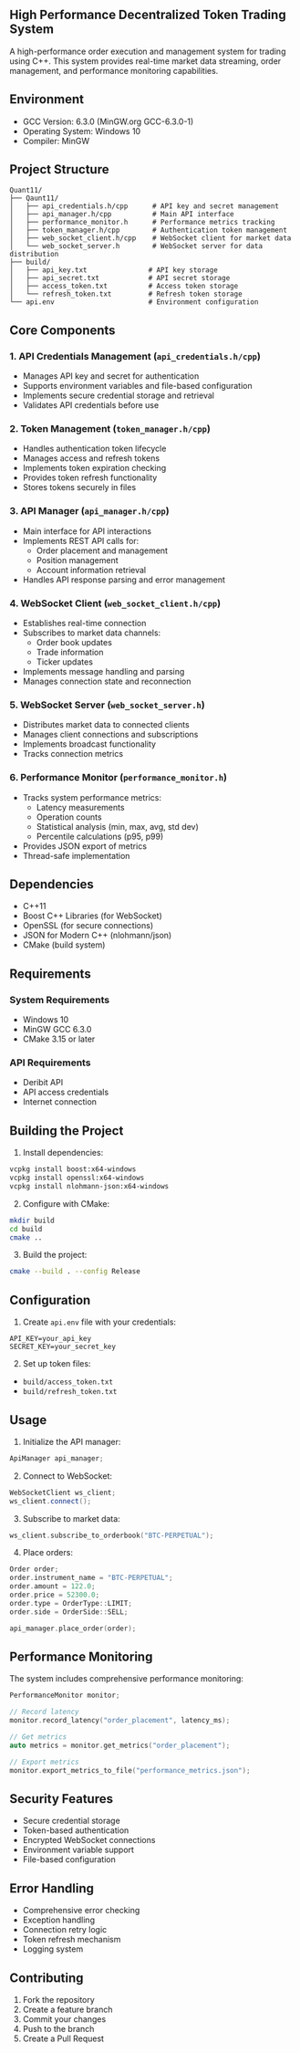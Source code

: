 ## High Performance Decentralized Token Trading System
A high-performance order execution and management system for trading using C++. This system provides real-time market data streaming, order management, and performance monitoring capabilities.

## Environment
- GCC Version: 6.3.0 (MinGW.org GCC-6.3.0-1)
- Operating System: Windows 10
- Compiler: MinGW

## Project Structure

```
Quant11/
├── Qaunt11/
│   ├── api_credentials.h/cpp      # API key and secret management
│   ├── api_manager.h/cpp          # Main API interface
│   ├── performance_monitor.h      # Performance metrics tracking
│   ├── token_manager.h/cpp        # Authentication token management
│   ├── web_socket_client.h/cpp    # WebSocket client for market data
│   └── web_socket_server.h        # WebSocket server for data distribution
├── build/
│   ├── api_key.txt               # API key storage
│   ├── api_secret.txt            # API secret storage
│   ├── access_token.txt          # Access token storage
│   └── refresh_token.txt         # Refresh token storage
└── api.env                       # Environment configuration
```

## Core Components

### 1. API Credentials Management (`api_credentials.h/cpp`)
- Manages API key and secret for authentication
- Supports environment variables and file-based configuration
- Implements secure credential storage and retrieval
- Validates API credentials before use

### 2. Token Management (`token_manager.h/cpp`)
- Handles authentication token lifecycle
- Manages access and refresh tokens
- Implements token expiration checking
- Provides token refresh functionality
- Stores tokens securely in files

### 3. API Manager (`api_manager.h/cpp`)
- Main interface for API interactions
- Implements REST API calls for:
  - Order placement and management
  - Position management
  - Account information retrieval
- Handles API response parsing and error management

### 4. WebSocket Client (`web_socket_client.h/cpp`)
- Establishes real-time connection
- Subscribes to market data channels:
  - Order book updates
  - Trade information
  - Ticker updates
- Implements message handling and parsing
- Manages connection state and reconnection

### 5. WebSocket Server (`web_socket_server.h`)
- Distributes market data to connected clients
- Manages client connections and subscriptions
- Implements broadcast functionality
- Tracks connection metrics

### 6. Performance Monitor (`performance_monitor.h`)
- Tracks system performance metrics:
  - Latency measurements
  - Operation counts
  - Statistical analysis (min, max, avg, std dev)
  - Percentile calculations (p95, p99)
- Provides JSON export of metrics
- Thread-safe implementation

## Dependencies

- C++11
- Boost C++ Libraries (for WebSocket)
- OpenSSL (for secure connections)
- JSON for Modern C++ (nlohmann/json)
- CMake (build system)

## Requirements

### System Requirements
- Windows 10
- MinGW GCC 6.3.0
- CMake 3.15 or later


### API Requirements
- Deribit API
- API access credentials
- Internet connection

## Building the Project

1. Install dependencies:
```bash
vcpkg install boost:x64-windows
vcpkg install openssl:x64-windows
vcpkg install nlohmann-json:x64-windows
```

2. Configure with CMake:
```bash
mkdir build
cd build
cmake ..
```

3. Build the project:
```bash
cmake --build . --config Release
```

## Configuration

1. Create `api.env` file with your credentials:
```
API_KEY=your_api_key
SECRET_KEY=your_secret_key
```

2. Set up token files:
- `build/access_token.txt`
- `build/refresh_token.txt`

## Usage

1. Initialize the API manager:
```cpp
ApiManager api_manager;
```

2. Connect to WebSocket:
```cpp
WebSocketClient ws_client;
ws_client.connect();
```

3. Subscribe to market data:
```cpp
ws_client.subscribe_to_orderbook("BTC-PERPETUAL");
```

4. Place orders:
```cpp
Order order;
order.instrument_name = "BTC-PERPETUAL";
order.amount = 122.0;
order.price = 52300.0;
order.type = OrderType::LIMIT;
order.side = OrderSide::SELL;

api_manager.place_order(order);
```

## Performance Monitoring

The system includes comprehensive performance monitoring:

```cpp
PerformanceMonitor monitor;

// Record latency
monitor.record_latency("order_placement", latency_ms);

// Get metrics
auto metrics = monitor.get_metrics("order_placement");

// Export metrics
monitor.export_metrics_to_file("performance_metrics.json");
```

## Security Features

- Secure credential storage
- Token-based authentication
- Encrypted WebSocket connections
- Environment variable support
- File-based configuration

## Error Handling

- Comprehensive error checking
- Exception handling
- Connection retry logic
- Token refresh mechanism
- Logging system

## Contributing

1. Fork the repository
2. Create a feature branch
3. Commit your changes
4. Push to the branch
5. Create a Pull Request
